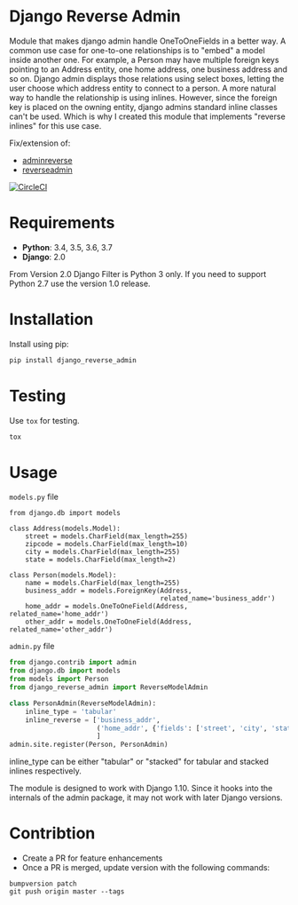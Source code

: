 # Django Reverse Admin

Module that makes django admin handle OneToOneFields in a better way.
A common use case for one-to-one relationships is to "embed" a model
inside another one. For example, a Person may have multiple foreign
keys pointing to an Address entity, one home address, one business
address and so on. Django admin displays those relations using select
boxes, letting the user choose which address entity to connect to a
person. A more natural way to handle the relationship is using
inlines. However, since the foreign key is placed on the owning
entity, django admins standard inline classes can't be used. Which is
why I created this module that implements "reverse inlines" for this
use case.

Fix/extension of:
* [adminreverse](https://github.com/rpkilby/django-reverse-admin)
* [reverseadmin](http://djangosnippets.org/snippets/2032/)

[![CircleCI](https://circleci.com/gh/daniyalzade/django_reverse_admin.svg?style=svg)](https://circleci.com/gh/daniyalzade/django_reverse_admin)

# Requirements

* **Python**: 3.4, 3.5, 3.6, 3.7
* **Django**: 2.0

From Version 2.0 Django Filter is Python 3 only. If you need to support Python 2.7 use the version 1.0 release.

# Installation

Install using pip:

```sh
pip install django_reverse_admin
```

# Testing

Use `tox` for testing.

```sh
tox
```

# Usage

`models.py` file

```
from django.db import models

class Address(models.Model):
    street = models.CharField(max_length=255)
    zipcode = models.CharField(max_length=10)
    city = models.CharField(max_length=255)
    state = models.CharField(max_length=2)

class Person(models.Model):
    name = models.CharField(max_length=255)
    business_addr = models.ForeignKey(Address,
                                      related_name='business_addr')
    home_addr = models.OneToOneField(Address, related_name='home_addr')
    other_addr = models.OneToOneField(Address, related_name='other_addr')
```

`admin.py` file

```py
from django.contrib import admin
from django.db import models
from models import Person
from django_reverse_admin import ReverseModelAdmin

class PersonAdmin(ReverseModelAdmin):
    inline_type = 'tabular'
    inline_reverse = ['business_addr',
                      ('home_addr', {'fields': ['street', 'city', 'state', 'zipcode']}),
                      ]
admin.site.register(Person, PersonAdmin)
```

inline_type can be either "tabular" or "stacked" for tabular and
stacked inlines respectively.

The module is designed to work with Django 1.10. Since it hooks into
the internals of the admin package, it may not work with later Django
versions.

# Contribtion

* Create a PR for feature enhancements
* Once a PR is merged, update version with the following commands:

```
bumpversion patch
git push origin master --tags
```
